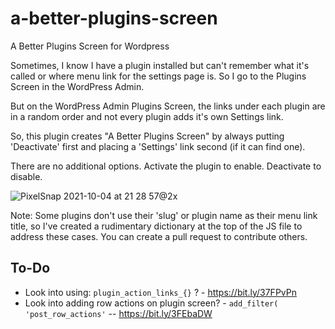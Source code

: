 # a-better-plugins-screen
A Better Plugins Screen for Wordpress

Sometimes, I know I have a plugin installed but can't remember what it's called or where menu link for the settings page is. So I go to the Plugins Screen in the WordPress Admin.

But on the WordPress Admin Plugins Screen, the links under each plugin are in a random order and not every plugin adds it's own Settings link. 

So, this plugin creates "A Better Plugins Screen" by always putting 'Deactivate' first and placing a 'Settings' link second (if it can find one). 

There are no additional options. Activate the plugin to enable. Deactivate to disable. 

![PixelSnap 2021-10-04 at 21 28 57@2x](https://user-images.githubusercontent.com/199599/135952335-5eb98ae3-9054-4081-af10-89376740b492.png)

Note: Some plugins don't use their 'slug' or plugin name as their menu link title, so I've created a rudimentary dictionary at the top of the JS file to address these cases. You can create a pull request to contribute others. 


## To-Do

* Look into using: `plugin_action_links_{}` ? - https://bit.ly/37FPvPn
* Look into adding row actions on plugin screen? - `add_filter( 'post_row_actions'` -- https://bit.ly/3FEbaDW
